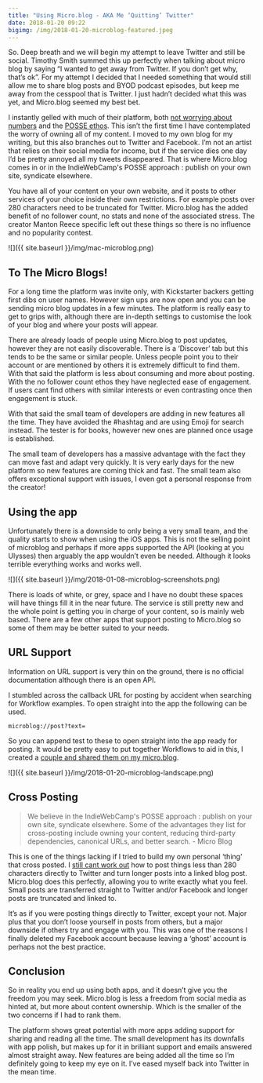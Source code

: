 ```yaml
---
title: "Using Micro.blog - AKA Me ‘Quitting’ Twitter"
date: 2018-01-20 09:22
bigimg: /img/2018-01-20-microblog-featured.jpeg
---
```

So. Deep breath and we will begin my attempt to leave Twitter and still be social. Timothy Smith summed this up perfectly when talking about micro blog by saying “I wanted to get away from Twitter. If you don’t get why, that’s ok”. For my attempt I decided that I needed something that would still allow me to share blog posts and BYOD podcast episodes, but keep me away from the cesspool that is Twitter. I just hadn’t decided what this was yet, and Micro.blog seemed my best bet.

I instantly gelled with much of their platform, both [not worrying about numbers](http://gr36.com/link/) and the [POSSE ethos](https://indieweb.org/POSSE). This isn’t the first time I have contemplated the worry of owning all of my content. I moved to my own blog for my writing, but this also branches out to Twitter and Facebook. I’m not an artist that relies on their social media for income, but if the service dies one day I’d be pretty annoyed all my tweets disappeared. That is where Micro.blog comes in or in the IndieWebCamp's POSSE approach : publish on your own site, syndicate elsewhere. 

You have all of your content on your own website, and it posts to other services of your choice inside their own restrictions. For example posts over 280 characters need to be truncated for Twitter.  Micro.blog has the added benefit of no follower count, no stats and none of the associated stress. The creator Manton Reece specific left out these things so there is no influence and no popularity contest. 

![]({{ site.baseurl }}/img/mac-microblog.png)

## To The Micro Blogs!
For a long time the platform was invite only, with Kickstarter backers getting first dibs on user names. However sign ups are now open and you can be sending micro blog updates in a few minutes. The platform is really easy to get to grips with, although there are in-depth settings to customise the look of your blog and where your posts will appear. 

There are already loads of people using Micro.blog to post updates, however they are not easily discoverable. There is a ‘Discover’ tab but this tends to be the same or similar people. Unless people point you to their account or are mentioned by others it is extremely difficult to find them. With that said the platform is less about consuming and more about posting. With the no follower count ethos they have neglected ease of engagement. If users cant find others with similar interests or even contrasting once then engagement is stuck. 

With that said the small team of developers are adding in new features all the time. They have avoided the #hashtag and are using Emoji for search instead. The tester is for books, however new ones are planned once usage is established.

The small team of developers has a massive advantage with the fact they can move fast and adapt very quickly. It is very early days for the new platform so new features are coming thick and fast. The small team also offers exceptional support with issues, I even got a personal response from the creator!

## Using the app
Unfortunately there is a downside to only being a very small team, and the quality starts to show when using the iOS apps. This is not the selling point of microblog and perhaps if more apps supported the API (looking at you Ulysses) then arguably the app wouldn’t even be needed. Although it looks terrible everything works and works well. 

![]({{ site.baseurl }}/img/2018-01-08-microblog-screenshots.png)

There is loads of white, or grey, space and I have no doubt these spaces will have things fill it in the near future. The service is still pretty new and the whole point is getting you in charge of your content, so is mainly web based. There are a few other apps that support posting to Micro.blog so some of them may be better suited to your needs.

## URL Support
Information on URL support is very thin on the ground, there is no official documentation although there is an open API. 

I stumbled across the callback URL for posting by accident when searching for Workflow examples. To open straight into the app the following can be used. 

`microblog://post?text= `

So you can append test to these to open straight into the app ready for posting. It would be pretty easy to put together  Workflows to aid in this, I created a [couple and shared them on my micro.blog](http://gr36.micro.blog/2018/01/06/workflows-for-microblog.html). 

![]({{ site.baseurl }}/img/2018-01-20-microblog-landscape.png)

## Cross Posting
> We believe in the  IndieWebCamp's POSSE approach : publish on your own site, syndicate elsewhere. Some of the advantages they list for cross-posting include owning your content, reducing third-party dependencies, canonical URLs, and better search. - Micro Blog

This is one of the things lacking if I tried to build my own personal ‘thing’ that cross posted. I [still cant work out](https://brightlycolored.org/2017/02/creating-a-microblog-with-jekyll/) how to post things less than 280 characters directly to Twitter and turn longer posts into a linked blog post. Micro.blog does this perfectly, allowing you to write exactly what you feel. Small posts are transferred straight to Twitter and/or Facebook and longer posts are truncated and linked to.

It’s as if you were posting things directly to Twitter, except your not. Major plus that you don’t loose yourself in posts from others, but a major downside if others try and engage with you. This was one of the reasons I finally deleted my Facebook account because leaving a ‘ghost’ account is perhaps not the best practice. 

## Conclusion
So in reality you end up using both apps, and it doesn’t give you the freedom you may seek. Micro.blog is less a freedom from social media as hinted at, but more about content ownership. Which is the smaller of the two concerns if I had to rank them.

The platform shows great potential with more apps adding support for sharing and reading all the time. The small development has its downfalls with app polish, but makes up for it in brilliant support and emails answered almost straight away. New features are being added all the time so I’m definitely going to keep my eye on it. I’ve eased myself back into Twitter in the mean time. 
